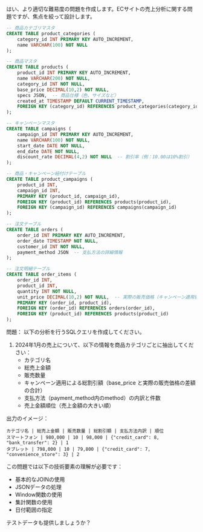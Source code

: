はい、より適切な難易度の問題を作成します。ECサイトの売上分析に関する問題ですが、焦点を絞って設計します。

```sql
-- 商品カテゴリマスタ
CREATE TABLE product_categories (
    category_id INT PRIMARY KEY AUTO_INCREMENT,
    name VARCHAR(100) NOT NULL
);

-- 商品マスタ
CREATE TABLE products (
    product_id INT PRIMARY KEY AUTO_INCREMENT,
    name VARCHAR(200) NOT NULL,
    category_id INT NOT NULL,
    base_price DECIMAL(10,2) NOT NULL,
    specs JSON,  -- 商品仕様（色、サイズなど）
    created_at TIMESTAMP DEFAULT CURRENT_TIMESTAMP,
    FOREIGN KEY (category_id) REFERENCES product_categories(category_id)
);

-- キャンペーンマスタ
CREATE TABLE campaigns (
    campaign_id INT PRIMARY KEY AUTO_INCREMENT,
    name VARCHAR(100) NOT NULL,
    start_date DATE NOT NULL,
    end_date DATE NOT NULL,
    discount_rate DECIMAL(4,2) NOT NULL  -- 割引率（例：10.00は10%割引）
);

-- 商品・キャンペーン紐付けテーブル
CREATE TABLE product_campaigns (
    product_id INT,
    campaign_id INT,
    PRIMARY KEY (product_id, campaign_id),
    FOREIGN KEY (product_id) REFERENCES products(product_id),
    FOREIGN KEY (campaign_id) REFERENCES campaigns(campaign_id)
);

-- 注文テーブル
CREATE TABLE orders (
    order_id INT PRIMARY KEY AUTO_INCREMENT,
    order_date TIMESTAMP NOT NULL,
    customer_id INT NOT NULL,
    payment_method JSON  -- 支払方法の詳細情報
);

-- 注文明細テーブル
CREATE TABLE order_items (
    order_id INT,
    product_id INT,
    quantity INT NOT NULL,
    unit_price DECIMAL(10,2) NOT NULL,  -- 実際の販売価格（キャンペーン適用後）
    PRIMARY KEY (order_id, product_id),
    FOREIGN KEY (order_id) REFERENCES orders(order_id),
    FOREIGN KEY (product_id) REFERENCES products(product_id)
);
```

問題：
以下の分析を行うSQLクエリを作成してください。

1. 2024年1月の売上について、以下の情報を商品カテゴリごとに抽出してください：
   - カテゴリ名
   - 総売上金額
   - 販売数量
   - キャンペーン適用による総割引額（base_price と実際の販売価格の差額の合計）
   - 支払方法（payment_method内のmethod）の内訳と件数
   - 売上金額順位（売上金額の大きい順）

出力のイメージ：
```
カテゴリ名 | 総売上金額 | 販売数量 | 総割引額 | 支払方法内訳 | 順位
スマートフォン | 980,000 | 10 | 98,000 | {"credit_card": 8, "bank_transfer": 2} | 1
タブレット | 798,000 | 10 | 79,800 | {"credit_card": 7, "convenience_store": 3} | 2
```

この問題では以下の技術要素の理解が必要です：
- 基本的なJOINの使用
- JSONデータの処理
- Window関数の使用
- 集計関数の使用
- 日付範囲の指定

テストデータも提供しましょうか？

